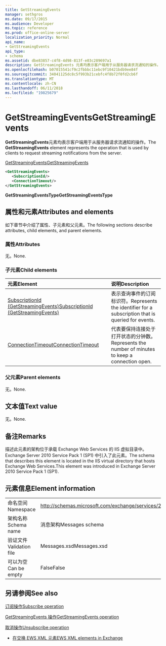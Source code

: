 ```yaml
---
title: GetStreamingEvents
manager: sethgros
ms.date: 09/17/2015
ms.audience: Developer
ms.topic: reference
ms.prod: office-online-server
localization_priority: Normal
api_name:
- GetStreamingEvents
api_type:
- schema
ms.assetid: dbe83857-c4f8-4d98-813f-e03c289697a1
description: GetStreamingEvents 元素均表示客户端用于从服务器请求流通知的操作。
ms.openlocfilehash: b07015541cf9c2fbbbc11ebc9f10421bdb9ee84f
ms.sourcegitcommit: 34041125dc8c5f993b21cebfc4f8b72f0fd2cb6f
ms.translationtype: MT
ms.contentlocale: zh-CN
ms.lasthandoff: 06/11/2018
ms.locfileid: "19825679"
---
```

# <a name="getstreamingevents"></a><span data-ttu-id="3c68c-103">GetStreamingEvents</span><span class="sxs-lookup"><span data-stu-id="3c68c-103">GetStreamingEvents</span></span>

<span data-ttu-id="3c68c-104">**GetStreamingEvents**元素均表示客户端用于从服务器请求流通知的操作。</span><span class="sxs-lookup"><span data-stu-id="3c68c-104">The **GetStreamingEvents** element represents the operation that is used by clients to request streaming notifications from the server.</span></span> 
  
[<span data-ttu-id="3c68c-105">GetStreamingEvents</span><span class="sxs-lookup"><span data-stu-id="3c68c-105">GetStreamingEvents</span></span>](getstreamingevents.md)
  
```XML
<GetStreamingEvents>
   <SubscriptionId/>
   <ConnectionTimeout/>
</GetStreamingEvents>
```

 <span data-ttu-id="3c68c-106">**GetStreamingEventsType**</span><span class="sxs-lookup"><span data-stu-id="3c68c-106">**GetStreamingEventsType**</span></span>
## <a name="attributes-and-elements"></a><span data-ttu-id="3c68c-107">属性和元素</span><span class="sxs-lookup"><span data-stu-id="3c68c-107">Attributes and elements</span></span>

<span data-ttu-id="3c68c-108">如下章节中介绍了属性、子元素和父元素。</span><span class="sxs-lookup"><span data-stu-id="3c68c-108">The following sections describe attributes, child elements, and parent elements.</span></span>
  
### <a name="attributes"></a><span data-ttu-id="3c68c-109">属性</span><span class="sxs-lookup"><span data-stu-id="3c68c-109">Attributes</span></span>

<span data-ttu-id="3c68c-110">无。</span><span class="sxs-lookup"><span data-stu-id="3c68c-110">None.</span></span>
  
### <a name="child-elements"></a><span data-ttu-id="3c68c-111">子元素</span><span class="sxs-lookup"><span data-stu-id="3c68c-111">Child elements</span></span>

|<span data-ttu-id="3c68c-112">**元素**</span><span class="sxs-lookup"><span data-stu-id="3c68c-112">**Element**</span></span>|<span data-ttu-id="3c68c-113">**说明**</span><span class="sxs-lookup"><span data-stu-id="3c68c-113">**Description**</span></span>|
|:-----|:-----|
|[<span data-ttu-id="3c68c-114">SubscriptionId (GetStreamingEvents)</span><span class="sxs-lookup"><span data-stu-id="3c68c-114">SubscriptionId (GetStreamingEvents)</span></span>](subscriptionid-getstreamingevents.md) <br/> |<span data-ttu-id="3c68c-115">表示查询事件的订阅标识符。</span><span class="sxs-lookup"><span data-stu-id="3c68c-115">Represents the identifier for a subscription that is queried for events.</span></span>  <br/> |
|[<span data-ttu-id="3c68c-116">ConnectionTimeout</span><span class="sxs-lookup"><span data-stu-id="3c68c-116">ConnectionTimeout</span></span>](connectiontimeout.md) <br/> |<span data-ttu-id="3c68c-117">代表要保持连接处于打开状态的分钟数。</span><span class="sxs-lookup"><span data-stu-id="3c68c-117">Represents the number of minutes to keep a connection open.</span></span>  <br/> |
   
### <a name="parent-elements"></a><span data-ttu-id="3c68c-118">父元素</span><span class="sxs-lookup"><span data-stu-id="3c68c-118">Parent elements</span></span>

<span data-ttu-id="3c68c-119">无。</span><span class="sxs-lookup"><span data-stu-id="3c68c-119">None.</span></span>
  
## <a name="text-value"></a><span data-ttu-id="3c68c-120">文本值</span><span class="sxs-lookup"><span data-stu-id="3c68c-120">Text value</span></span>

<span data-ttu-id="3c68c-121">无。</span><span class="sxs-lookup"><span data-stu-id="3c68c-121">None.</span></span>
  
## <a name="remarks"></a><span data-ttu-id="3c68c-122">备注</span><span class="sxs-lookup"><span data-stu-id="3c68c-122">Remarks</span></span>

<span data-ttu-id="3c68c-123">描述此元素的架构位于承载 Exchange Web Services 的 IIS 虚拟目录中。Exchange Server 2010 Service Pack 1 (SP1) 中引入了此元素。</span><span class="sxs-lookup"><span data-stu-id="3c68c-123">The schema that describes this element is located in the IIS virtual directory that hosts Exchange Web Services.This element was introduced in Exchange Server 2010 Service Pack 1 (SP1).</span></span>
  
## <a name="element-information"></a><span data-ttu-id="3c68c-124">元素信息</span><span class="sxs-lookup"><span data-stu-id="3c68c-124">Element information</span></span>

|||
|:-----|:-----|
|<span data-ttu-id="3c68c-125">命名空间</span><span class="sxs-lookup"><span data-stu-id="3c68c-125">Namespace</span></span>  <br/> |http://schemas.microsoft.com/exchange/services/2006/messages  <br/> |
|<span data-ttu-id="3c68c-126">架构名称</span><span class="sxs-lookup"><span data-stu-id="3c68c-126">Schema name</span></span>  <br/> |<span data-ttu-id="3c68c-127">消息架构</span><span class="sxs-lookup"><span data-stu-id="3c68c-127">Messages schema</span></span>  <br/> |
|<span data-ttu-id="3c68c-128">验证文件</span><span class="sxs-lookup"><span data-stu-id="3c68c-128">Validation file</span></span>  <br/> |<span data-ttu-id="3c68c-129">Messages.xsd</span><span class="sxs-lookup"><span data-stu-id="3c68c-129">Messages.xsd</span></span>  <br/> |
|<span data-ttu-id="3c68c-130">可以为空</span><span class="sxs-lookup"><span data-stu-id="3c68c-130">Can be empty</span></span>  <br/> |<span data-ttu-id="3c68c-131">False</span><span class="sxs-lookup"><span data-stu-id="3c68c-131">False</span></span>  <br/> |
   
## <a name="see-also"></a><span data-ttu-id="3c68c-132">另请参阅</span><span class="sxs-lookup"><span data-stu-id="3c68c-132">See also</span></span>



[<span data-ttu-id="3c68c-133">订阅操作</span><span class="sxs-lookup"><span data-stu-id="3c68c-133">Subscribe operation</span></span>](subscribe-operation.md)
  
[<span data-ttu-id="3c68c-134">GetStreamingEvents 操作</span><span class="sxs-lookup"><span data-stu-id="3c68c-134">GetStreamingEvents operation</span></span>](getstreamingevents-operation.md)
  
[<span data-ttu-id="3c68c-135">取消操作</span><span class="sxs-lookup"><span data-stu-id="3c68c-135">Unsubscribe operation</span></span>](unsubscribe-operation.md)


- [<span data-ttu-id="3c68c-136">在交换 EWS XML 元素</span><span class="sxs-lookup"><span data-stu-id="3c68c-136">EWS XML elements in Exchange</span></span>](ews-xml-elements-in-exchange.md)

